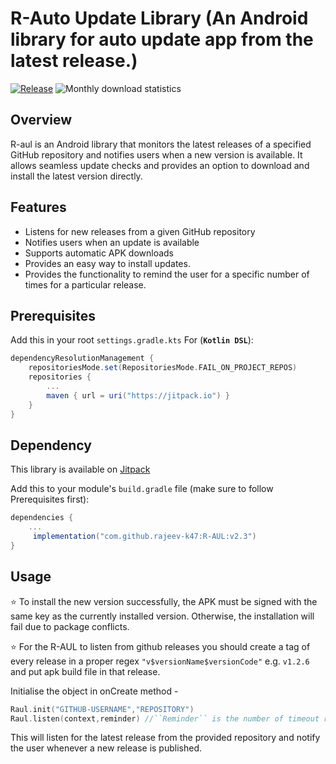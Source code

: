 # R-Auto Update Library (An Android library for auto update app from the latest release.)

[![Release](https://jitpack.io/v/rajeev-k47/R-AUL.svg)](https://jitpack.io/#rajeev-k47/R-AUL)
![Monthly download statistics](https://jitpack.io/v/rajeev-k47/R-AUL/month.svg)

## Overview
R-aul is an Android library that monitors the latest releases of a specified GitHub repository and notifies users when a new version is available. It allows seamless update checks and provides an option to download and install the latest version directly.
## Features
- Listens for new releases from a given GitHub repository
- Notifies users when an update is available
- Supports automatic APK downloads
- Provides an easy way to install updates.
- Provides the functionality to remind the user for a specific number of times for a particular release.

## Prerequisites

Add this in your root `settings.gradle.kts` For (**`Kotlin DSL`**):

```gradle
dependencyResolutionManagement {
    repositoriesMode.set(RepositoriesMode.FAIL_ON_PROJECT_REPOS)
    repositories {
        ...
        maven { url = uri("https://jitpack.io") }
    }
}
```

## Dependency

This library is available on [Jitpack](https://jitpack.io)

Add this to your module's `build.gradle` file (make sure to follow Prerequisites first):

```gradle
dependencies {
	...
     implementation("com.github.rajeev-k47:R-AUL:v2.3")
}
```
## Usage

⭐ To install the new version successfully, the APK must be signed with the same key as the currently installed version. Otherwise, the installation will fail due to package conflicts.

⭐ For the R-AUL to listen from github releases you should create a tag of every release in a proper regex ``"v$versionName$versionCode"`` e.g. ``v1.2.6`` and put apk build file in that release.

Initialise the object in onCreate method -
``` kotlin
Raul.init("GITHUB-USERNAME","REPOSITORY")
Raul.listen(context,reminder) //``Reminder`` is the number of timeout reminders of a release
```
This will listen for the latest release from the provided repository and notify the user whenever a new release is published.

